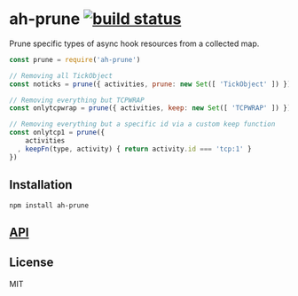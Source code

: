 # ah-prune [![build status](https://secure.travis-ci.org/nodesource/ah-prune.png)](http://travis-ci.org/nodesource/ah-prune)

Prune specific types of async hook resources from a collected map.

```js
const prune = require('ah-prune')

// Removing all TickObject
const noticks = prune({ activities, prune: new Set([ 'TickObject' ]) })

// Removing everything but TCPWRAP
const onlytcpwrap = prune({ activities, keep: new Set([ 'TCPWRAP' ]) })

// Removing everything but a specific id via a custom keep function
const onlytcp1 = prune({
    activities
  , keepFn(type, activity) { return activity.id === 'tcp:1' }
})
```

## Installation

    npm install ah-prune

## [API](https://nodesource.github.io/ah-prune/)

## License

MIT

